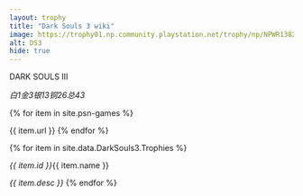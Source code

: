 ```yaml
---
layout: trophy
title: "Dark Souls 3 wiki"
image: https://trophy01.np.community.playstation.net/trophy/np/NPWR13822_00_00E63FD8AB71E35431D284C875D26290C020A6ED1A/19162490E22A23B0AF72FDAE3482D1F36188564A.PNG
alt: DS3
hide: true
---
```


<tr><td colspan="4"><p>DARK SOULS III</p><em><span class="text-platinum">白1</span><span class="text-gold">金3</span><span class="text-silver">银13</span><span class="text-bronze">铜26</span><span class="text-strong">总43</span></em></td></tr>

{% for item in site.psn-games %}
<tr><td>{{ item.url }}</td></tr>
{% endfor %}

{% for item in site.data.DarkSouls3.Trophies %}
<tr id="{{ item.id }}">
<td colspan="4">
<p><em class="h-p">{{ item.id }}</em><span class="{{ item.type }}">{{ item.name }}</span></p>
<em class="text-gray">{{ item.desc }}</em>
</td>
</tr>
{% endfor %}

